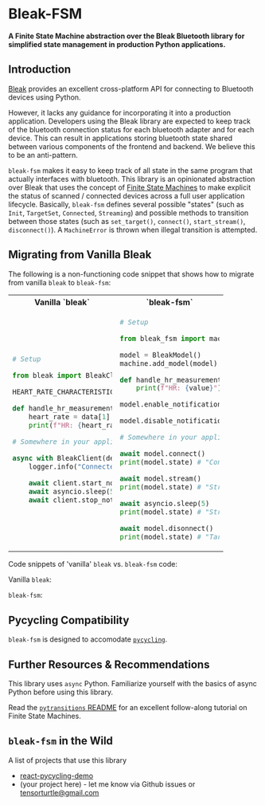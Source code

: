# Bleak-FSM

**A Finite State Machine abstraction over the Bleak Bluetooth library for simplified state management in production Python applications.**

## Introduction

[Bleak](https://github.com/hbldh/bleak) provides an excellent cross-platform API for connecting to Bluetooth devices using Python. 

However, it lacks any guidance for incorporating it into a production application. Developers using the Bleak library are expected to keep track of the bluetooth connection status for each bluetooth adapter and for each device. This can result in applications storing bluetooth state shared between various components of the frontend and backend. We believe this to be an anti-pattern.

`bleak-fsm` makes it easy to keep track of all state in the same program that actually interfaces with bluetooth. This library is an opinionated abstraction over Bleak that uses the concept of [Finite State Machines](https://en.wikipedia.org/wiki/Finite-state_machine) to make explicit the status of scanned / connected devices across a full user application lifecycle. Basically, `bleak-fsm` defines several possible "states" (such as `Init`, `TargetSet`, `Connected`, `Streaming`) and possible methods to transition between those states (such as `set_target()`, `connect()`, `start_stream()`, `disconnect()`). A `MachineError` is thrown when illegal transition is attempted.

## Migrating from Vanilla Bleak

The following is a non-functioning code snippet that shows how to migrate from vanilla `bleak` to `bleak-fsm`:

<table>
<tr>
<th>Vanilla `bleak`</th>
<th>`bleak-fsm`</th>
</tr>
<tr>
<td style="max-width: 200px;">

```python
# Setup

from bleak import BleakClient

HEART_RATE_CHARACTERISTIC="00002a37-0000-1000-8000-00805f9b34fb"

def handle_hr_measurement(sender, data):
    heart_rate = data[1]
    print(f"HR: {heart_rate}")

# Somewhere in your application logic (scanning part not shown)

async with BleakClient(device) as client:
    logger.info("Connected")

    await client.start_notify(HEART_RATE_CHARACTERISTIC, handle_hr_measurement)
    await asyncio.sleep(5.0)
    await client.stop_notify(HEART_RATE_CHARACTERISTIC)
```
</td>
<td style="max-width: 200px;">
    
```python
# Setup

from bleak_fsm import machine, BleakModel

model = BleakModel()
machine.add_model(model)

def handle_hr_measurement(value):
    print(f"HR: {value}")

model.enable_notifications = lambda client: client.start_notify(HEART_RATE_CHARACTERISTIC, handle_hr_measurement)

model.disable_notifications = lambda client: client.stop_notify(HEART_RATE_CHARACTERISTIC)

# Somewhere in your application logic (scanning part not shown)

await model.connect()
print(model.state) # "Connected"

await model.stream()
print(model.state) # "Streaming"

await asyncio.sleep(5)
print(model.state) # "Streaming"

await model.disonnect()
print(model.state) # "TargetSet"

```

</td> 
</tr> 
</table>

Code snippets of 'vanilla' `bleak` vs. `bleak-fsm` code:

Vanilla `bleak`:


`bleak-fsm`:

## Pycycling Compatibility

`bleak-fsm` is designed to accomodate [`pycycling`](https://github.com/zacharyedwardbull/pycycling).

## Further Resources & Recommendations

This library uses `async` Python. Familiarize yourself with the basics of async Python before using this library.

Read the [`pytransitions` README](https://github.com/pytransitions/transitions/blob/master/README.md) for an excellent follow-along tutorial on Finite State Machines.

## `bleak-fsm` in the Wild

A list of projects that use this library

+ [react-pycycling-demo](https://github.com/tensorturtle/react-pycycling-demo)
+ (your project here) - let me know via Github issues or tensorturtle@gmail.com

